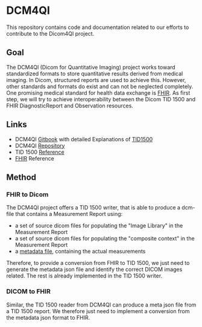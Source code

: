 # DCM4QI

This repository contains code and documentation related to our efforts to contribute to the Dicom4QI project. 

## Goal
The DCM4QI (Dicom for Quantitative Imaging) project works toward standardized formats to store quantitative results derived from medical imaging. In Dicom, structured reports are used to achieve this. However, other standards and formats do exist and can not be neglected completely. One promising medical standard for health data exchange is [FHIR](https://www.hl7.org/fhir/). As first step, we will try to achieve interoperability between the Dicom TID 1500 and FHIR DiagnosticReport and Observation resources. 

## Links

* DCM4QI [Gitbook](https://qiicr.gitbooks.io) with detailed Explanations of [TID1500](https://qiicr.gitbooks.io/dcmqi-guide/user_guide/sr.html)
* DCM4QI [Repository](https://github.com/QIICR/dcmqi)
* TID 1500 [Reference](http://dicom.nema.org/medical/dicom/current/output/html/part16.html#sect_TID_1500)
* [FHIR](https://www.hl7.org/fhir/) Reference

## Method

### FHIR to Dicom
The DCM4QI project offers a TID 1500 writer, that is able to produce a dcm-file that contains a Measurement Report using: 
* a set of source dicom files for populating the "Image Library" in the Measurement Report
* a set of source dicom files for populating the "composite context" in the Measurement Report
* a [metadata file](https://github.com/QIICR/dcmqi/blob/master/doc/schemas/sr-tid1500-schema.json), containing the actual measurements

Therefore, to provide a conversion from FHIR to TID 1500, we just need to generate the metadata json file and identify the correct DICOM images related. The rest is already implemented in the TID 1500 writer. 

### DICOM to FHIR
Similar, the TID 1500 reader from DCM4QI can produce a meta json file from a TID 1500 report. We therefore just need to implement a conversion from the metadata json format to FHIR. 
